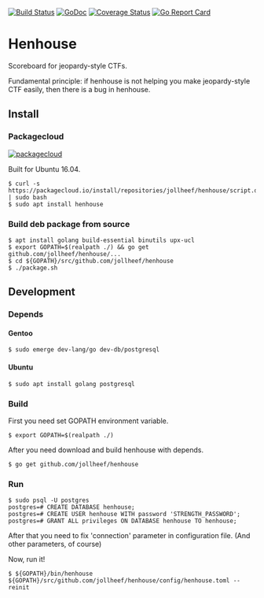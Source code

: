 [![Build Status](https://travis-ci.org/jollheef/henhouse.svg?branch=master)](https://travis-ci.org/jollheef/henhouse)
[![GoDoc](https://godoc.org/github.com/jollheef/henhouse?status.svg)](http://godoc.org/github.com/jollheef/henhouse)
[![Coverage Status](https://coveralls.io/repos/jollheef/henhouse/badge.svg?branch=master&service=github)](https://coveralls.io/github/jollheef/henhouse?branch=master)
[![Go Report Card](http://goreportcard.com/badge/jollheef/henhouse)](http://goreportcard.com/report/jollheef/henhouse)

# Henhouse

Scoreboard for jeopardy-style CTFs.

Fundamental principle: if henhouse is not helping you make jeopardy-style CTF easily, then there is a bug in henhouse.

## Install

### Packagecloud
[![packagecloud](https://packagecloud.io/assets/packagecloud-badge-fbea7fd09f5aab38e8d59fec16f2268c.png)](https://packagecloud.io/jollheef/henhouse)

Built for Ubuntu 16.04.

    $ curl -s https://packagecloud.io/install/repositories/jollheef/henhouse/script.deb.sh | sudo bash
    $ sudo apt install henhouse

### Build deb package from source

    $ apt install golang build-essential binutils upx-ucl
    $ export GOPATH=$(realpath ./) && go get github.com/jollheef/henhouse/...
    $ cd ${GOPATH}/src/github.com/jollheef/henhouse
    $ ./package.sh

## Development

### Depends

#### Gentoo

    $ sudo emerge dev-lang/go dev-db/postgresql

#### Ubuntu

    $ sudo apt install golang postgresql

### Build

First you need set GOPATH environment variable.

    $ export GOPATH=$(realpath ./)

After you need download and build henhouse with depends.

    $ go get github.com/jollheef/henhouse

### Run

    $ sudo psql -U postgres
    postgres=# CREATE DATABASE henhouse;
    postgres=# CREATE USER henhouse WITH password 'STRENGTH_PASSWORD';
    postgres=# GRANT ALL privileges ON DATABASE henhouse TO henhouse;

After that you need to fix 'connection' parameter in configuration file.
(And other parameters, of course)

Now, run it!

    $ ${GOPATH}/bin/henhouse ${GOPATH}/src/github.com/jollheef/henhouse/config/henhouse.toml --reinit
